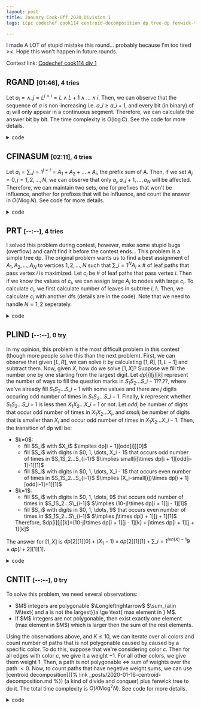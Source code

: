 ```yaml
---
layout: post
title: January Cook-Off 2020 Division 1 
tags: icpc codechef cook114 centroid-decomposition dp tree-dp fenwick-tree

---
```


I made A LOT of stupid mistake this round... probably because I'm too tired ><. Hope this won't happen in future rounds.

Contest link: [Codechef cook114 div 1](https://www.codechef.com/COOK114A)

## RGAND <span style="font-size:medium;">[01:46], 4 tries</span>

Let $a_i=\land\_{j=L}^{j=i}=L\land L+1 \land \dots \land i$. Then, we can observe that the sequence of $a$ is non-increasing i.e. $a\_i \ge a\_{i+1}$, and every bit (in binary) of $a_i$ will only appear in a continuous segment. Therefore, we can calculate the answer bit by bit. The time complexity is $O(\log C)$. See the code for more details.

<details><summary>code</summary>

```cpp
{% include code-snippets/2020-01-20-codechef-cook114/RGAND.cpp %}
```

</details>

## CFINASUM <span style="font-size:medium;">[02:11], 4 tries</span>

Let $a_i=\sum\_{j=1}^{j=i}=A_1+A_2+\dots+A_i$, the prefix sum of A. Then, if we set $A_j=0,j=1,2,\dots,N$, we can observe that only $a_j, a\_{j+1}, \dots, a_N$ will be affected. Therefore, we can maintain two sets, one for prefixes that won't be influence, another for prefixes that will be influence, and count the answer in $O(N\log N)$. See code for more details.

<details><summary>code</summary>

```cpp
{% include code-snippets/2020-01-20-codechef-cook114/CFINASUM.cpp %}
```

</details>

## PRT <span style="font-size:medium;">[--:--], 4 tries</span>

I solved this problem during contest, however, make some stupid bugs (overflow) and can't find it before the contest ends...
This problem is a simple tree dp. The original problem wants us to find a best assignment of $A_1, A_2, \dots, A_N$ to vertices $1, 2, \dots, N$ such that $\sum\_{i=1}^{N}A_i\times \text{# of leaf paths that pass vertex } i$ is maximized. Let $c_i$ be # of leaf paths that pass vertex $i$. Then if we know the values of $c_i$, we can assign large $A_i$ to nodes with large $c_i$. To calculate $c_i$, we first calculate number of leaves in subtree $i$, $l_i$. Then, we calculate $c_i$ with another dfs (details are in the code). Note that we need to handle $N=1, 2$ seperately.

<details><summary>code</summary>

```cpp
{% include code-snippets/2020-01-20-codechef-cook114/PRT.cpp %}
```

</details>

## PLIND <span style="font-size:medium;">[--:--], 0 try</span>

In my opinion, this problem is the most difficult problem in this contest (though more people solve this than the next problem). First, we can observe that given $[L, R]$, we can solve it by calculating $[1, R], [1, L - 1]$ and subtract them. Now, given $X$, how do we solve $[1, X]$? Suppose we fill the number one by one starting from the largest digit. Let $dp[i][j][k]$ represent the number of ways to fill the question marks in $S_1S_2...S\_{i-1}??.??$, where we've already fill $S_1S_2...S\_{i-1}$ with some values and there are $j$ digits occuring odd number of times in $S_1S_2...S\_{i-1}$. Finally, $k$ represent whether $S_1S_2...S\_{i-1}$ is less then $X_1X_2...X\_{i-1}$ or not. Let $odd_i$ be number of digits that occur odd number of times in $X_1X_2...X_i$, and $small_i$ be number of digits that is smaller than $X_i$ and occur odd number of times in $X_1X_2...X\_{i-1}$. Then, the transition of dp will be:

<ul>
  <li> $k=0$:
    <ul>
      <li>fill $S_i$ with $X_i$ $\implies dp[i + 1][odd[i]][0]$</li>
      <li>fill $S_i$ with digits in $0, 1, \dots, X_i - 1$ that occurs odd number of times in $S_1S_2...S_{i-1}$ $\implies small[i]\times dp[i + 1][odd[i-1]-1][1]$</li>
      <li>fill $S_i$ with digits in $0, 1, \dots, X_i - 1$ that occurs even number of times in $S_1S_2...S_{i-1}$ $\implies (X_i-small[i])\times dp[i + 1][odd[i-1]+1][1]$</li>
    </ul>
  </li>
  <li> $k=1$: 
    <ul> 
      <li>fill $S_i$ with digits in $0, 1, \dots, 9$ that occurs odd number of times in $S_1S_2...S\_{i-1}$ $\implies (10-j)\times dp[i + 1][j - 1][1]$ </li>
      <li>fill $S_i$ with digits in $0, 1, \dots, 9$ that occurs even number of times in $S_1S_2...S\_{i-1}$ $\implies j\times dp[i + 1][j + 1][1]$ </li>
    </ul>
  Therefore, $dp[i][j][k]=(10-j)\times dp[i + 1][j - 1][k] + j\times dp[i + 1][j + 1][k]$ 
  </li>
</ul>

The answer for $[1,X]$ is $dp[2][1][0]+(X_1-1)\times dp[2][1][1]+\sum\_{i=1}^{len(X)-1}9\times dp[i + 2][1][1]$.

<details><summary>code</summary>

```cpp
{% include code-snippets/2020-01-20-codechef-cook114/PLIND.cpp %}
```

</details>

## CNTIT <span style="font-size:medium;">[--:--], 0 try</span>

To solve this problem, we need several observations:

<ul>
  <li> $M$ integers are polygonable $\Longleftrightarrow$ $\sum_{a\in M\text{ and a is not the largest}}a \ge \text{ max element in } M$.
  <li> If $M$ integers are not polygonable, then exist exactly one element (max element in $M$) which is larger then the sum of the rest elements.</li>
</ul>

Using the observations above, and $K\le 10$, we can iterate over all colors and count number of paths that is not polygonable caused by caused by a specific color.
To do this, suppose that we're considering color $c$. Then for all edges with color $c$, we give it a weight $-1$. For all other colors, we give them weight $1$. Then, a path is not polygonable $\Longleftrightarrow$ sum of weights over the path $<0$. Now, to count paths that have negetive weight sums, we can use [centroid decomposition]({% link _posts/2020-01-16-centroid-decomposition.md %}) (a kind of divide and conquer) plus fenwick tree to do it. The total time complexity is $O(KN\log^2N)$. See code for more details.


<details><summary>code</summary>

```cpp
{% include code-snippets/2020-01-20-codechef-cook114/CNTIT.cpp %}
```

</details>

